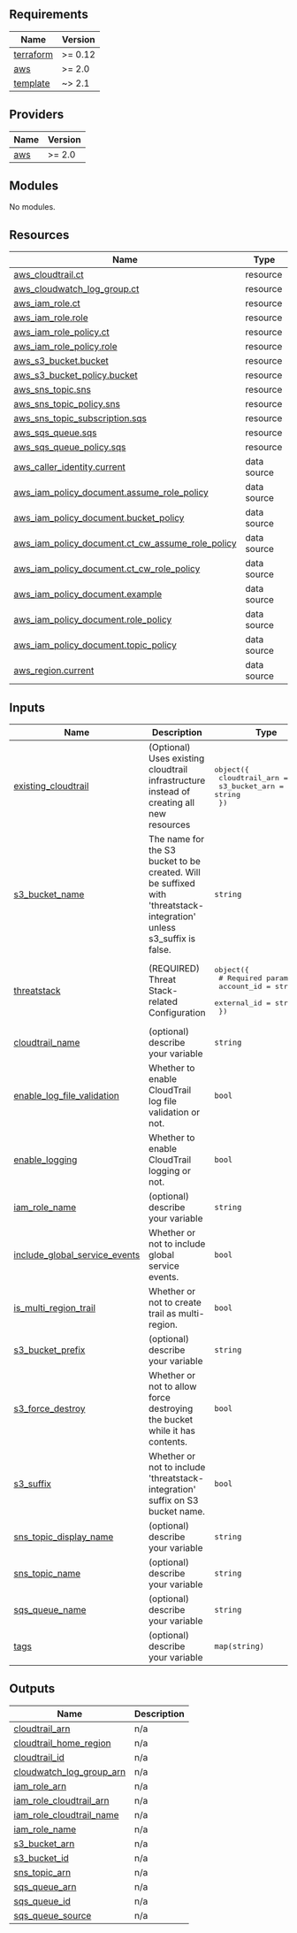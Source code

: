 ## Requirements

| Name | Version |
|------|---------|
| <a name="requirement_terraform"></a> [terraform](#requirement\_terraform) | >= 0.12 |
| <a name="requirement_aws"></a> [aws](#requirement\_aws) | >= 2.0 |
| <a name="requirement_template"></a> [template](#requirement\_template) | ~> 2.1 |

## Providers

| Name | Version |
|------|---------|
| <a name="provider_aws"></a> [aws](#provider\_aws) | >= 2.0 |

## Modules

No modules.

## Resources

| Name | Type |
|------|------|
| [aws_cloudtrail.ct](https://registry.terraform.io/providers/hashicorp/aws/latest/docs/resources/cloudtrail) | resource |
| [aws_cloudwatch_log_group.ct](https://registry.terraform.io/providers/hashicorp/aws/latest/docs/resources/cloudwatch_log_group) | resource |
| [aws_iam_role.ct](https://registry.terraform.io/providers/hashicorp/aws/latest/docs/resources/iam_role) | resource |
| [aws_iam_role.role](https://registry.terraform.io/providers/hashicorp/aws/latest/docs/resources/iam_role) | resource |
| [aws_iam_role_policy.ct](https://registry.terraform.io/providers/hashicorp/aws/latest/docs/resources/iam_role_policy) | resource |
| [aws_iam_role_policy.role](https://registry.terraform.io/providers/hashicorp/aws/latest/docs/resources/iam_role_policy) | resource |
| [aws_s3_bucket.bucket](https://registry.terraform.io/providers/hashicorp/aws/latest/docs/resources/s3_bucket) | resource |
| [aws_s3_bucket_policy.bucket](https://registry.terraform.io/providers/hashicorp/aws/latest/docs/resources/s3_bucket_policy) | resource |
| [aws_sns_topic.sns](https://registry.terraform.io/providers/hashicorp/aws/latest/docs/resources/sns_topic) | resource |
| [aws_sns_topic_policy.sns](https://registry.terraform.io/providers/hashicorp/aws/latest/docs/resources/sns_topic_policy) | resource |
| [aws_sns_topic_subscription.sqs](https://registry.terraform.io/providers/hashicorp/aws/latest/docs/resources/sns_topic_subscription) | resource |
| [aws_sqs_queue.sqs](https://registry.terraform.io/providers/hashicorp/aws/latest/docs/resources/sqs_queue) | resource |
| [aws_sqs_queue_policy.sqs](https://registry.terraform.io/providers/hashicorp/aws/latest/docs/resources/sqs_queue_policy) | resource |
| [aws_caller_identity.current](https://registry.terraform.io/providers/hashicorp/aws/latest/docs/data-sources/caller_identity) | data source |
| [aws_iam_policy_document.assume_role_policy](https://registry.terraform.io/providers/hashicorp/aws/latest/docs/data-sources/iam_policy_document) | data source |
| [aws_iam_policy_document.bucket_policy](https://registry.terraform.io/providers/hashicorp/aws/latest/docs/data-sources/iam_policy_document) | data source |
| [aws_iam_policy_document.ct_cw_assume_role_policy](https://registry.terraform.io/providers/hashicorp/aws/latest/docs/data-sources/iam_policy_document) | data source |
| [aws_iam_policy_document.ct_cw_role_policy](https://registry.terraform.io/providers/hashicorp/aws/latest/docs/data-sources/iam_policy_document) | data source |
| [aws_iam_policy_document.example](https://registry.terraform.io/providers/hashicorp/aws/latest/docs/data-sources/iam_policy_document) | data source |
| [aws_iam_policy_document.role_policy](https://registry.terraform.io/providers/hashicorp/aws/latest/docs/data-sources/iam_policy_document) | data source |
| [aws_iam_policy_document.topic_policy](https://registry.terraform.io/providers/hashicorp/aws/latest/docs/data-sources/iam_policy_document) | data source |
| [aws_region.current](https://registry.terraform.io/providers/hashicorp/aws/latest/docs/data-sources/region) | data source |

## Inputs

| Name | Description | Type | Default | Required |
|------|-------------|------|---------|:--------:|
| <a name="input_existing_cloudtrail"></a> [existing\_cloudtrail](#input\_existing\_cloudtrail) | (Optional) Uses existing cloudtrail infrastructure instead of creating all new resources | <pre>object({<br>    cloudtrail_arn = string<br>    s3_bucket_arn  = string<br>  })</pre> | n/a | yes |
| <a name="input_s3_bucket_name"></a> [s3\_bucket\_name](#input\_s3\_bucket\_name) | The name for the S3 bucket to be created. Will be suffixed with 'threatstack-integration' unless s3\_suffix is false. | `string` | n/a | yes |
| <a name="input_threatstack"></a> [threatstack](#input\_threatstack) | (REQUIRED) Threat Stack-related Configuration | <pre>object({<br>    # Required parameters<br>    account_id  = string<br>    external_id = string<br>  })</pre> | n/a | yes |
| <a name="input_cloudtrail_name"></a> [cloudtrail\_name](#input\_cloudtrail\_name) | (optional) describe your variable | `string` | `"ThreatStackIntegration"` | no |
| <a name="input_enable_log_file_validation"></a> [enable\_log\_file\_validation](#input\_enable\_log\_file\_validation) | Whether to enable CloudTrail log file validation or not. | `bool` | `true` | no |
| <a name="input_enable_logging"></a> [enable\_logging](#input\_enable\_logging) | Whether to enable CloudTrail logging or not. | `bool` | `true` | no |
| <a name="input_iam_role_name"></a> [iam\_role\_name](#input\_iam\_role\_name) | (optional) describe your variable | `string` | `"ThreatStackIntegration"` | no |
| <a name="input_include_global_service_events"></a> [include\_global\_service\_events](#input\_include\_global\_service\_events) | Whether or not to include global service events. | `bool` | `true` | no |
| <a name="input_is_multi_region_trail"></a> [is\_multi\_region\_trail](#input\_is\_multi\_region\_trail) | Whether or not to create trail as multi-region. | `bool` | `true` | no |
| <a name="input_s3_bucket_prefix"></a> [s3\_bucket\_prefix](#input\_s3\_bucket\_prefix) | (optional) describe your variable | `string` | `"/"` | no |
| <a name="input_s3_force_destroy"></a> [s3\_force\_destroy](#input\_s3\_force\_destroy) | Whether or not to allow force destroying the bucket while it has contents. | `bool` | `false` | no |
| <a name="input_s3_suffix"></a> [s3\_suffix](#input\_s3\_suffix) | Whether or not to include 'threatstack-integration' suffix on S3 bucket name. | `bool` | `true` | no |
| <a name="input_sns_topic_display_name"></a> [sns\_topic\_display\_name](#input\_sns\_topic\_display\_name) | (optional) describe your variable | `string` | `"Threat Stack integration topic."` | no |
| <a name="input_sns_topic_name"></a> [sns\_topic\_name](#input\_sns\_topic\_name) | (optional) describe your variable | `string` | `"ThreatStackIntegration"` | no |
| <a name="input_sqs_queue_name"></a> [sqs\_queue\_name](#input\_sqs\_queue\_name) | (optional) describe your variable | `string` | `"ThreatStackIntegration"` | no |
| <a name="input_tags"></a> [tags](#input\_tags) | (optional) describe your variable | `map(string)` | `{}` | no |

## Outputs

| Name | Description |
|------|-------------|
| <a name="output_cloudtrail_arn"></a> [cloudtrail\_arn](#output\_cloudtrail\_arn) | n/a |
| <a name="output_cloudtrail_home_region"></a> [cloudtrail\_home\_region](#output\_cloudtrail\_home\_region) | n/a |
| <a name="output_cloudtrail_id"></a> [cloudtrail\_id](#output\_cloudtrail\_id) | n/a |
| <a name="output_cloudwatch_log_group_arn"></a> [cloudwatch\_log\_group\_arn](#output\_cloudwatch\_log\_group\_arn) | n/a |
| <a name="output_iam_role_arn"></a> [iam\_role\_arn](#output\_iam\_role\_arn) | n/a |
| <a name="output_iam_role_cloudtrail_arn"></a> [iam\_role\_cloudtrail\_arn](#output\_iam\_role\_cloudtrail\_arn) | n/a |
| <a name="output_iam_role_cloudtrail_name"></a> [iam\_role\_cloudtrail\_name](#output\_iam\_role\_cloudtrail\_name) | n/a |
| <a name="output_iam_role_name"></a> [iam\_role\_name](#output\_iam\_role\_name) | n/a |
| <a name="output_s3_bucket_arn"></a> [s3\_bucket\_arn](#output\_s3\_bucket\_arn) | n/a |
| <a name="output_s3_bucket_id"></a> [s3\_bucket\_id](#output\_s3\_bucket\_id) | n/a |
| <a name="output_sns_topic_arn"></a> [sns\_topic\_arn](#output\_sns\_topic\_arn) | n/a |
| <a name="output_sqs_queue_arn"></a> [sqs\_queue\_arn](#output\_sqs\_queue\_arn) | n/a |
| <a name="output_sqs_queue_id"></a> [sqs\_queue\_id](#output\_sqs\_queue\_id) | n/a |
| <a name="output_sqs_queue_source"></a> [sqs\_queue\_source](#output\_sqs\_queue\_source) | n/a |
